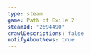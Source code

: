 ```yaml
---
type: steam
game: Path of Exile 2
steamId: "2694490"
crawlDescriptions: false
notifyAboutNews: true
---
```

